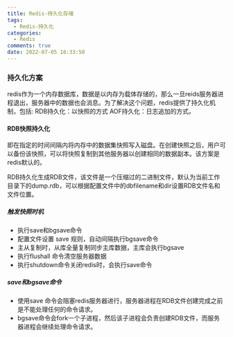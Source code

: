 ```yaml
---
title: Redis-持久化存储
tags:
  - Redis-持久化
categories:
  - Redis
comments: true
date: 2022-07-05 16:33:50
---
```



### 持久化方案
redis作为一个内存数据库，数据是以内存为载体存储的，那么一旦reids服务器进程退出，服务器中的数据也会消息。为了解决这个问题，redis提供了持久化机制，包括:
RDB持久化：以快照的方式
AOF持久化：日志追加的方式。

#### RDB快照持久化

即在指定的时间间隔内将内存中的数据集快照写入磁盘。在创建快照之后，用户可以备份该快照，可以将快照复制到其他服务器以创建相同的数据副本。该方案是redis默认的。

RDB持久化生成RDB文件，该文件是一个压缩过的二进制文件，默认为当前工作目录下的dump.rdb，可以根据配置文件中的dbfilename和dir设置RDB文件名和文件位置。

##### 触发快照时机

* 执行save和bgsave命令
* 配置文件设置 save <seconds> <changes>规则，自动间隔执行bgsave命令
* 主从复制时，从库全量复制同步主库数据，主库会执行bgsave
* 执行flushall 命令清空服务器数据
* 执行shutdown命令关闭redis时，会执行save命令

##### save和bgsave命令

* 使用save 命令会阻塞redis服务器进行，服务器进程在RDB文件创建完成之前是不能处理任何的命令请求。
* bgsave命令会fork一个子进程，然后该子进程会负责创建RDB文件，而服务器进程会继续处理命令请求。

